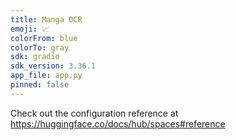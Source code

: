 ```yaml
---
title: Manga OCR
emoji: 📈
colorFrom: blue
colorTo: gray
sdk: gradio
sdk_version: 3.36.1
app_file: app.py
pinned: false
---
```


Check out the configuration reference at https://huggingface.co/docs/hub/spaces#reference

